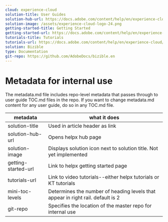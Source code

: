 ```yaml
---
cloud: experience-cloud
solution-title: User Guides
solution-hub-url: https://docs.adobe.com/content/help/en/experience-cloud/user-guides/home.html
solution-image: /assets/experience-cloud-logo-24.png
getting-started-title: Getting Started
getting-started-url: https://docs.adobe.com/content/help/en/experience-cloud/user-guides/home.html
tutorials-title: Tutorials
tutorials-url: https://docs.adobe.com/content/help/en/experience-cloud/tutorials/home.html
solution: Bizible
type: Documentation
git-repo: https://github.com/AdobeDocs/bizible.en
---
```


# Metadata for internal use

The metadata.md file includes repo-level metadata that passes through to user guide TOC.md files in the repo. If you want to change metadata.md content for any user guide, do so in any TOC.md file.

| metadata | what it does |
|--- |--- |
| solution-title | Used in article header as link |
| solution-hub-url | Opens helpx hub page |
| solution-image | Displays solution icon next to solution title. Not yet implemented |
| getting-started-url | Link to helpx getting started page |
| tutorials-url | Link to video tutorials--either helpx tutorials or KT tutorials |
| mini-toc-levels | Determines the number of heading levels that appear in right rail. default is 2 |
| git-repo | Specifies the location of the master repo for internal use |
